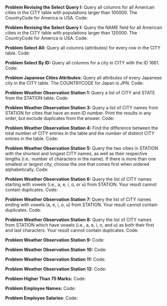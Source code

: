 **Problem Revising the Select Query I:**
Query all columns for all American cities in the CITY table with populations larger than 100000. The CountryCode for America is USA.
Code:

**Problem Revising the Select Query I:**
Query the NAME field for all American cities in the CITY table with populations larger than 120000. The CountryCode for America is USA.
Code:

**Problem Select All:**
Query all columns (attributes) for every row in the CITY table.
Code:

**Problem Select By ID:**
Query all columns for a city in CITY with the ID 1661.
Code:

**Problem Japanese Cities Attributes:**
Query all attributes of every Japanese city in the CITY table. The COUNTRYCODE for Japan is JPN.
Code:

**Problem Weather Observation Station 1:**
Query a list of CITY and STATE from the STATION table.
Code:

**Problem Weather Observation Station 3:**
Query a list of CITY names from STATION for cities that have an even ID number. Print the results in any order, but exclude duplicates from the answer.
Code:

**Problem Weather Observation Station 4:**
Find the difference between the total number of CITY entries in the table and the number of distinct CITY entries in the table.
Code:

**Problem Weather Observation Station 5:**
Query the two cities in STATION with the shortest and longest CITY names, as well as their respective lengths (i.e.: number of characters in the name). If there is more than one smallest or largest city, choose the one that comes first when ordered alphabetically.
Code:

**Problem Weather Observation Station 6:**
Query the list of CITY names starting with vowels (i.e., a, e, i, o, or u) from STATION. Your result cannot contain duplicates.
Code:

**Problem Weather Observation Station 7:**
Query the list of CITY names ending with vowels (a, e, i, o, u) from STATION. Your result cannot contain duplicates.
Code:

**Problem Weather Observation Station 8:**
Query the list of CITY names from STATION which have vowels (i.e., a, e, i, o, and u) as both their first and last characters. Your result cannot contain duplicates.
Code:

**Problem Weather Observation Station 9:**
Code:

**Problem Weather Observation Station 10:**
Code:

**Problem Weather Observation Station 11:**
Code:

**Problem Weather Observation Station 12:**
Code:

**Problem Higher Than 75 Marks:**
Code:

**Problem Employee Names:**
Code:

**Problem Employee Salaries**:
Code:
